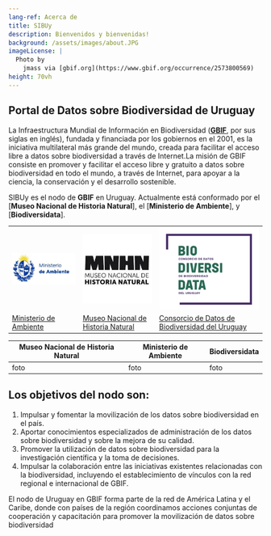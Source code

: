 ```yaml
---
lang-ref: Acerca de
title: SIBUy
description: Bienvenidos y bienvenidas!
background: /assets/images/about.JPG
imageLicense: |
  Photo by 
    jmass via [gbif.org](https://www.gbif.org/occurrence/2573800569)
height: 70vh
---
```


## Portal de Datos sobre Biodiversidad de Uruguay

La Infraestructura Mundial de Información en Biodiversidad ([**GBIF**](http://www.gbif.org/), por sus siglas en inglés), fundada y financiada por los gobiernos en el 2001, es la iniciativa multilateral más grande del mundo, creada para facilitar el acceso libre a datos sobre biodiversidad a través de Internet.La misión de GBIF consiste en promover y facilitar el acceso libre y gratuito a datos sobre biodiversidad en todo el mundo, a través de Internet, para apoyar a la ciencia, la conservación y el desarrollo sostenible. 

SIBUy es el nodo de **GBIF** en Uruguay. Actualmente está conformado por el [**Museo Nacional de Historia Natural**], el [**Ministerio de Ambiente**], y [**Biodiversidata**]. 


<table cellspacing="0" cellpadding="0">
  <tr>
    <th class="orga1"><img src="/assets/images/logoMA.jpg" alt="Avatar" class="profile-pic" style="width:200px"></th>
    <th class="orga2"><img src="/assets/images/logoMNHN.jpg" alt="Avatar" class="profile-pic" style="width:200px"></th>
    <th class="orga3"><img src="/assets/images/logoBiodiversidata.png" alt="Avatar" class="profile-pic" style="width:200px"></th>
  </tr>
  <tr>
    <td><a href="https://www.gub.uy/ministerio-ambiente/inicio" target="_blank">Ministerio de Ambiente</a></td>
    <td><a href="https://www.mnhn.gub.uy/" target="_blank">Museo Nacional de Historia Natural</a></td>
    <td><a href="https://biodiversidata.org/es/" target="_blank">Consorcio de Datos de Biodiversidad del Uruguay</a></td>
  </tr>
</table>


| Museo Nacional de Historia Natural 	| Ministerio de Ambiente 	| Biodiversidata 	|
|-	|-	|-	|
| foto 	| foto 	| foto 	|

## Los objetivos del nodo son: 

1. Impulsar y fomentar la movilización de los datos sobre biodiversidad en el país.
2. Aportar conocimientos especializados de administración de los datos sobre biodiversidad y sobre la mejora de su calidad.
3. Promover la utilización de datos sobre biodiversidad para la investigación científica y la toma de decisiones. 
4. Impulsar la colaboración entre las iniciativas existentes relacionadas con la biodiversidad, incluyendo el establecimiento de vínculos con la red regional e internacional de GBIF.


El nodo de Uruguay en GBIF forma parte de la red de América Latina y el Caribe, donde con países de la región coordinamos acciones conjuntas de cooperación y capacitación para promover la movilización de datos sobre biodiversidad
